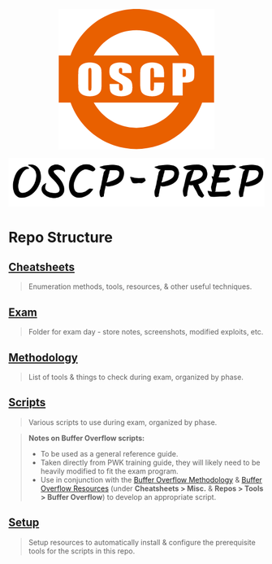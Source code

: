 <p align=center><img src=Assets/Img/OSCP-logo.png></p>
<p align=center><img src=Assets/Img/Logo.png></p>

# Repo Structure

## [Cheatsheets](Cheatsheets/README.md)

> Enumeration methods, tools, resources, & other useful techniques.

## [Exam](Exam/README.md)

> Folder for exam day - store notes, screenshots, modified exploits, etc.

## [Methodology](Methodology/README.md)

> List of tools & things to check during exam, organized by phase.

## [Scripts](Scripts/README.md)

> Various scripts to use during exam, organized by phase.

> **Notes on Buffer Overflow scripts:**
>
> - To be used as a general reference guide.
> - Taken directly from PWK training guide, they will likely need to be heavily modified to fit the exam program.
> - Use in conjunction with the [Buffer Overflow Methodology](Methodology/4-Buffer-Overflow.md) & [Buffer Overflow Resources](Cheatsheets/Resources/README.md#misc) (under **Cheatsheets > Misc.** & **Repos > Tools > Buffer Overflow**) to develop an appropriate script.

## [Setup](Setup/README.md)

> Setup resources to automatically install & configure the prerequisite tools for the scripts in this repo.
